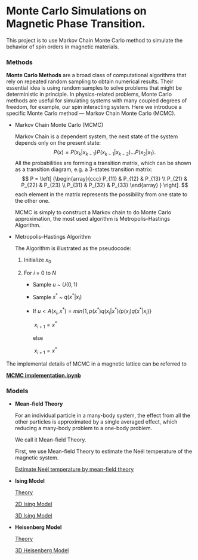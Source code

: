 # Monte Carlo Simulations on Magnetic Phase Transition.

This project is to use Markov Chain Monte Carlo method to simulate the behavior of spin orders in magnetic materials.

### Methods

**Monte Carlo Methods** are a broad class of computational algorithms that rely on repeated random sampling to obtain numerical results. Their essential idea is using random samples to solve problems that might be deterministic in principle. In physics-related problems, Monte Carlo methods are useful for simulating systems with many coupled degrees of freedom, for example, our spin interacting system. Here we introduce a specific Monte Carlo method — Markov Chain Monte Carlo (MCMC).

- Markov Chain Monte Carlo (MCMC) 

  Markov Chain is a dependent system, the next state of the system depends only on the present state:
  $$
  P(x) = P(x_k|x_{k-1})P(x_{k-1}|x_{k-2})...P(x_2|x_1).
  $$
  All the probabilities are forming a transition matrix, which can be shown as a transition diagram, e.g. a 3-states transition matrix:
  $$
  P =  \left[ {\begin{array}{ccc}   P_{11} & P_{12} & P_{13} \\   P_{21} & P_{22} & P_{23} \\ P_{31} & P_{32} & P_{33} \end{array} } \right].
  $$
  each element in the matrix represents the possibility from one state to the other one.

  MCMC is simply to construct a Markov chain to do Monte Carlo approximation, the most used algorithm is Metropolis–Hastings Algorithm.

- Metropolis–Hastings Algorithm

  The Algorithm is illustrated as the pseudocode:

  1. Initialize $x_0$

  2. For  $i$ = 0  to $N$

     - Sample $u$ ~ $U(0, 1)$

     - Sample $x^*$ ~ $q(x^*|x_i)$

     - If $u < A(x_i, x^*) = min\{1, p(x^*)q(x_i|x^*) / p(x_i)q(x^*|x_i)\}$

       ​	$x_{i+1} = x^*$

       else

       ​	$x_{i+1} = x^*$

The implemental details of MCMC in a magnetic lattice can be referred to

[**MCMC implementation.ipynb**]()

### Models

- **Mean-field Theory**

  For an individual particle in a many-body system, the effect from all the other particles is approximated by a single averaged effect, which reducing a many-body problem to a one-body problem.

  We call it Mean-field Theory.

  First, we use Mean-field Theory to estimate the Neél temperature of the magnetic system.

  [Estimate Neél temperature by mean-field theory]()



- **Ising Model**

  [Theory](https://nbviewer.jupyter.org/github/RuihaoQIU/MC-Magnetic-Phase-Transition/blob/master/Ising-model-theory.ipynb)

  [2D Ising Model](https://nbviewer.jupyter.org/github/RuihaoQIU/MC-Magnetic-Phase-Transition/blob/master/2D-Ising-model.ipynb)

  [3D Ising Model](https://nbviewer.jupyter.org/github/RuihaoQIU/MC-Magnetic-Phase-Transition/blob/master/3D-Ising-model.ipynb)

- **Heisenberg Model**

  [Theory](https://nbviewer.jupyter.org/github/RuihaoQIU/MC-Magnetic-Phase-Transition/blob/master/Heisenberg-model.ipynb)

  [3D Heisenberg Model](https://nbviewer.jupyter.org/github/RuihaoQIU/MC-Magnetic-Phase-Transition/blob/master/MC-3D-Heisenberg-model.ipynb)

